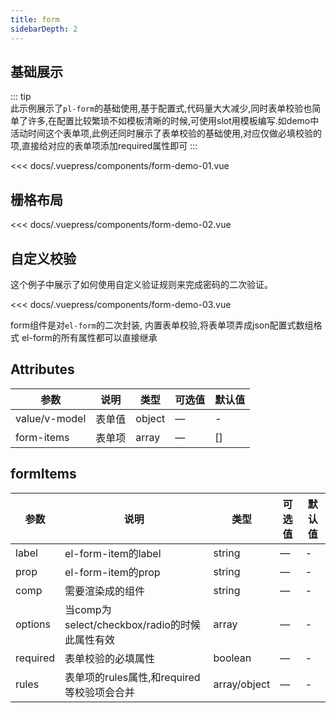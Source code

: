 ```yaml
---
title: form
sidebarDepth: 2
---
```


## 基础展示
::: tip  
此示例展示了`pl-form`的基础使用,基于配置式,代码量大大减少,同时表单校验也简单了许多,在配置比较繁琐不如模板清晰的时候,可使用slot用模板编写.如demo中活动时间这个表单项,此例还同时展示了表单校验的基础使用,对应仅做必填校验的项,直接给对应的表单项添加required属性即可
:::

 
<demo-block>

<form-demo-01 slot="source"></form-demo-01>

<<< docs/.vuepress/components/form-demo-01.vue

</demo-block>


## 栅格布局

<demo-block>

<form-demo-02 slot="source"></form-demo-02>

<<< docs/.vuepress/components/form-demo-02.vue

</demo-block>

## 自定义校验

这个例子中展示了如何使用自定义验证规则来完成密码的二次验证。

<demo-block>

<form-demo-03 slot="source"></form-demo-03>


<<< docs/.vuepress/components/form-demo-03.vue


</demo-block>


form组件是对`el-form`的二次封装, 内置表单校验,将表单项弄成json配置式数组格式
el-form的所有属性都可以直接继承
## Attributes
| 参数          | 说明            | 类型            | 可选值                 | 默认值   |
|-------------  |---------------- |---------------- |---------------------- |-------- |
| value/v-model | 表单值 | object   | — | - |
| form-items | 表单项 | array   | — | [] |


## formItems
| 参数          | 说明            | 类型            | 可选值                 | 默认值   |
|-------------  |---------------- |---------------- |---------------------- |-------- |
| label    | el-form-item的label | string    | — | - |
| prop | el-form-item的prop | string   | — | - |
| comp | 需要渲染成的组件 | string   | — | - |
| options | 当comp为select/checkbox/radio的时候此属性有效 | array   | — | - |
| required | 表单校验的必填属性 | boolean   | — | - |
| rules | 表单项的rules属性,和required等校验项会合并 | array/object   | — | - |

